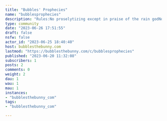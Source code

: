 ```yaml
---
title: "Bubbles' Prophecies" 
name: "bubblesprophecies"
description: "Rules:No proselytizing except in praise of the rain godNo bigotry"
type: community
date: "2023-06-26 17:51:55"
draft: false
nsfw: false
actor_id: "2023-06-25 18:40:40"
host: bubblesthebunny.com
lastmod: "https://bubblesthebunny.com/c/bubblesprophecies"
published: "2023-06-20 11:32:08"
subscribers: 1
posts: 2
comments: 0
weight: 2
dau: 1
wau: 1
mau: 1
instances:
- "bubblesthebunny_com"
tags: 
- "bubblesthebunny_com"

---
```

